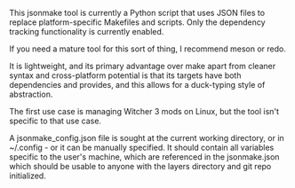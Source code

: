 This jsonmake tool is currently a Python script that uses JSON files to 
replace platform-specific Makefiles and scripts.  Only the dependency 
tracking functionality is currently enabled.

If you need a mature tool for this sort of thing, I recommend meson or redo.

It is lightweight, and its primary advantage over make apart from cleaner 
syntax and cross-platform potential is that its targets have both dependencies 
and provides, and this allows for a duck-typing style of abstraction.

The first use case is managing Witcher 3 mods on Linux, but the tool isn't 
specific to that use case.

A jsonmake_config.json file is sought at the current working directory,
or in ~/.config - or it can be manually specified.  It should contain all
variables specific to the user's machine, which are referenced in the
jsonmake.json which should be usable to anyone with the layers directory
and git repo initialized.
